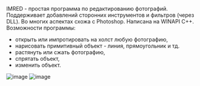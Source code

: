 IMRED - простая программа по редактированию фотографий. Поддерживает добавлений сторонних инструментов и фильтров (через DLL). Во многих аспектах схожа с Photoshop. Написана на WINAPI C++. Возможности программы: 
- открыть или импротировать на холст любую фотографию, 
- нарисовать примитивный объект - линия, прямоугольник и тд.
- растянуть или сжать фотографию,
- спрятать объект,
- изменить объект.

![image](https://user-images.githubusercontent.com/64206443/182832471-10e8e3e4-441a-4398-8869-6e23a97ea341.png)
![image](https://user-images.githubusercontent.com/64206443/182833293-63ddf32b-cfbe-4f66-80ae-fc1807f95251.png)

